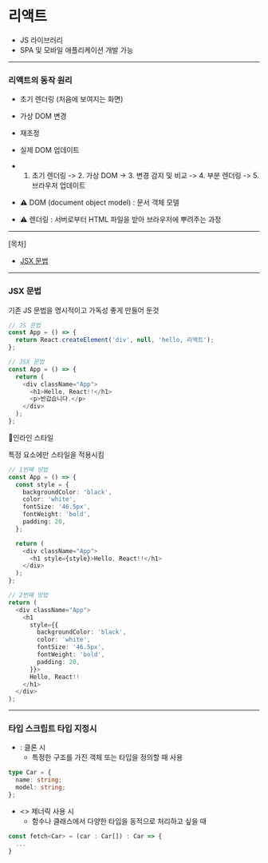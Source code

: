 # 리액트

- JS 라이브러리
- SPA 및 모바일 애플리케이션 개발 가능

---

### 리액트의 동작 원리

- 초기 렌더링 (처음에 보여지는 화면)
- 가상 DOM 변경
- 재조정
- 실제 DOM 업데이트

- 1. 초기 렌더링 -> 2. 가상 DOM -> 3. 변경 감지 및 비교 -> 4. 부분 렌더링 -> 5. 브라우저 업데이트

- ⚠️ DOM (document object model) : 문서 객체 모델
- ⚠️ 렌더링 : 서버로부터 HTML 파일을 받아 브라우저에 뿌려주는 과정

---

[목차]

- [JSX 문법](#jsx-문법)

---

### JSX 문법

기존 JS 문법을 명시적이고 가독성 좋게 만들어 둔것

```js
// JS 문법
const App = () => {
  return React.createElement('div', null, 'hello, 리액트');
};

// JSX 문법
const App = () => {
  return (
    <div className="App">
      <h1>Hello, React!!</h1>
      <p>반갑습니다.</p>
    </div>
  );
};
```

📌인라인 스타일

특정 요소에만 스타일을 적용시킴

```ts
// 1번째 방법
const App = () => {
  const style = {
    backgroundColor: 'black',
    color: 'white',
    fontSize: '46.5px',
    fontWeight: 'bold',
    padding: 20,
  };

  return (
    <div className="App">
      <h1 style={style}>Hello, React!!</h1>
    </div>
  );
};

// 2번째 방법
return (
  <div className="App">
    <h1
      style={{
        backgroundColor: 'black',
        color: 'white',
        fontSize: '46.5px',
        fontWeight: 'bold',
        padding: 20,
      }}>
      Hello, React!!
    </h1>
  </div>
);
```

---

### 타입 스크립트 타입 지정시

- : 클론 시
  - 특정한 구조를 가진 객체 또는 타입을 정의할 때 사용

```ts
type Car = {
  name: string;
  model: string;
};
```

- <> 제너릭 사용 시
  - 함수나 클래스에서 다양한 타입을 동적으로 처리하고 싶을 때

```ts
const fetch<Car> = (car : Car[]) : Car => {
  ...
}
```
